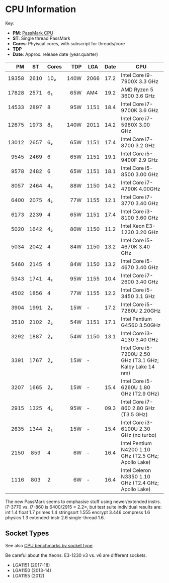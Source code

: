 CPU Information
===============

Key:
* __PM__: [PassMark CPU]
* __ST__: Single thread PassMark
* __Cores__: Phyiscal cores, with subscript for threads/core
* __TDP__
* __Date__: Approx. release date (year.quarter)

|    PM |    ST | Cores|  TDP | LGA  | Date | CPU
|------:|:-----:|:-----|-----:|------|------|---------------------------------
| 19358 |  2610 |  10₂ | 140W | 2066 | 17.2 | Intel Core i9-7900X  3.3 GHz
| 17828 |  2571 |   6₂ |  65W |  AM4 | 19.2 | AMD Ryzen 5 3600     3.6 GHz
| 14533 |  2897 |   8  |  95W | 1151 | 18.4 | Intel Core i7-9700K  3.6 GHz
| 12675 |  1973 |   8₂ | 140W | 2011 | 14.2 | Intel Core i7-5960X  3.00 GHz
| 13012 |  2657 |   6₂ |  65W | 1151 | 17.4 | Intel Core i7-8700   3.2 GHz
|  9545 |  2469 |   6  |  65W | 1151 | 19.1 | Intel Core i5-9400F  2.9 GHz
|  9578 |  2482 |   6  |  65W | 1151 | 18.1 | Intel Core i5-8500   3.00 GHz
|  8057 |  2464 |   4₂ |  88W | 1150 | 14.2 | Intel Core i7-4790K  4.00GHz
|  6400 |  2075 |   4₂ |  77W | 1155 | 12.1 | Intel Core i7-3770   3.40 GHz
|  6173 |  2239 |   4  |  65W | 1151 | 17.4 | Intel Core i3-8100   3.60 GHz
|  5020 |  1642 |   4₂ |  80W | 1150 | 11.2 | Intel Xeon E3-1230   3.20 GHz
|  5034 |  2042 |   4  |  84W | 1150 | 13.2 | Intel Core i5-4670K  3.40 GHz
|  5460 |  2145 |   4  |  84W | 1150 | 13.2 | Intel Core i5-4670   3.40 GHz
|  5343 |  1741 |   4₂ |  95W | 1155 | 10.4 | Intel Core i7-2600   3.40 GHz
|  4502 |  1856 |   4  |  77W | 1155 | 12.2 | Intel Core i5-3450   3.1 GHz
|  3904 |  1991 |   2₂ |  15W | -    | 17.2 | Intel Core i5-7260U  2.20GHz
|  3510 |  2102 |   2₂ |  54W | 1151 | 17.1 | Intel Pentium G4560  3.50GHz
|  3292 |  1887 |   2₂ |  54W | 1150 | 13.1 | Intel Core i3-4130   3.40 GHz
|  3391 |  1767 |   2₂ |  15W | -    |      | Intel Core i5-7200U  2.50 GHz (T3.1 GHz; Kalby Lake 14 nm)
|  3207 |  1665 |   2₂ |  15W | -    | 15.4 | Intel Core i5-6260U  1.80 GHz (T2.9 GHz)
|  2915 |  1325 |   4₂ |  95W | -    | 09.3 | Intel Core i7-860    2.80 GHz (T3.5 GHz)
|  2635 |  1344 |   2₂ |  15W | -    | 15.4 | Intel Core i3-6100U  2.30 GHz (no turbo)
|  2150 |   859 |   4  |   6W | -    | 16.4 | Intel Pentium N4200  1.10 GHz (T2.5 GHz; Apollo Lake)
|  1116 |   803 |   2  |   6W | -    | 16.4 | Intel Celeron N3350  1.10 GHz (T2.4 GHz; Apollo Lake)

The new PassMark seems to emphasise stuff using newer/extended instrs.
i7-3770 vs. i7-860 is 6400/2915 = 2.2×, but test suite individual results
are: int 1.4 float 1.7 primes 1.4 stringsort 1.555 encrypt 3.446 compress
1.6 physics 1.3 extended-instr 2.6 single-thread 1.6.


Socket Types
------------

See also [CPU benchmarks by socket type][pm-socket].

Be careful about the Xeons. E3-1230 v3 vs. v6 are different sockets.

- LGA1151 (2017-18)
- LGA1150 (2013-14)
- LGA1155 (2012)



[PassMark CPU]: https://www.cpubenchmark.net/cpu_list.php
[pm-socket]: https://www.cpubenchmark.net/socketType.html
